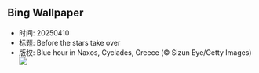 ## Bing Wallpaper
- 时间: 20250410
- 标题: Before the stars take over
- 版权: Blue hour in Naxos, Cyclades, Greece (© Sizun Eye/Getty Images)
![](https://cn.bing.com/th?id=OHR.BlueNaxos_EN-US8006377229_UHD.jpg&rf=LaDigue_UHD.jpg&pid=hp&w=3840&h=2160&rs=1&c=4)
